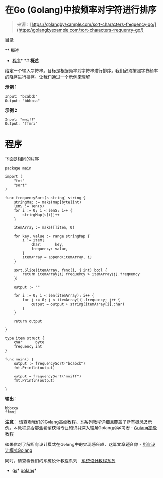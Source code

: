 <!--yml

分类：未分类

日期：2024-10-13 06:51:22

-->

# 在Go (Golang)中按频率对字符进行排序

> 来源：[https://golangbyexample.com/sort-characters-frequency-go/](https://golangbyexample.com/sort-characters-frequency-go/)

目录

**   [概述](#Overview "Overview")

+   [程序](#Program "Program")*  *# **概述**

给定一个输入字符串。目标是根据频率对字符串进行排序。我们必须按照字符频率的降序进行排序。让我们通过一个示例来理解

**示例 1**

```
Input: "bcabcb"
Output: "bbbcca"
```

**示例 2**

```
Input: "mniff"
Output: "ffmni"
```

# **程序**

下面是相同的程序

```
package main

import (
	"fmt"
	"sort"
)

func frequencySort(s string) string {
	stringMap := make(map[byte]int)
	lenS := len(s)
	for i := 0; i < lenS; i++ {
		stringMap[s[i]]++
	}

	itemArray := make([]item, 0)

	for key, value := range stringMap {
		i := item{
			char:      key,
			frequency: value,
		}
		itemArray = append(itemArray, i)
	}

	sort.Slice(itemArray, func(i, j int) bool {
		return itemArray[i].frequency > itemArray[j].frequency
	})

	output := ""

	for i := 0; i < len(itemArray); i++ {
		for j := 0; j < itemArray[i].frequency; j++ {
			output = output + string(itemArray[i].char)
		}
	}

	return output

}

type item struct {
	char      byte
	frequency int
}

func main() {
	output := frequencySort("bcabcb")
	fmt.Println(output)

	output = frequencySort("mniff")
	fmt.Println(output)

}
```

**输出：**

```
bbbcca
ffmni
```

**注意：** 请查看我们的Golang高级教程。本系列教程详细且覆盖了所有概念及示例。本教程适合那些希望获得专业知识并深入理解Golang的学习者 - [Golang高级教程](https://golangbyexample.com/golang-comprehensive-tutorial/)

如果你对了解所有设计模式在Golang中的实现感兴趣，这篇文章适合你 - [所有设计模式Golang](https://golangbyexample.com/all-design-patterns-golang/)

同时，请查看我们的系统设计教程系列 - [系统设计教程系列](https://techbyexample.com/system-design-questions/)

+   [go](https://golangbyexample.com/tag/go/)*   [golang](https://golangbyexample.com/tag/golang/)*
